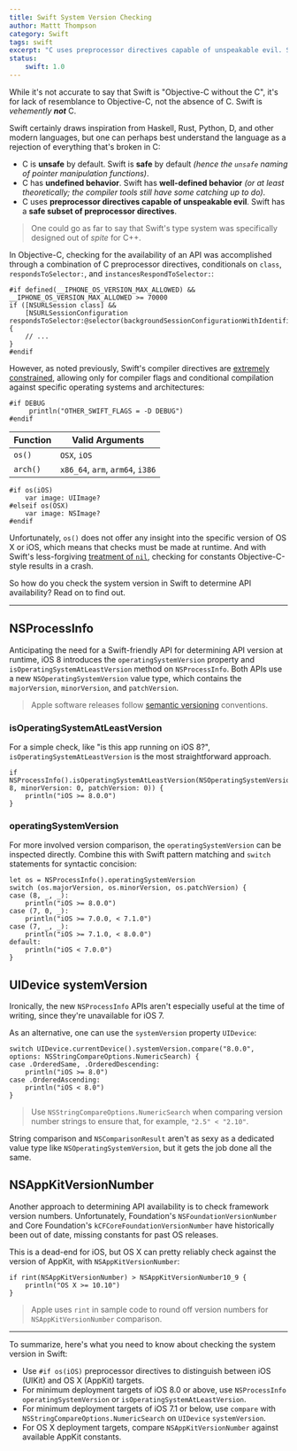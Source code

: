 ```yaml
---
title: Swift System Version Checking
author: Mattt Thompson
category: Swift
tags: swift
excerpt: "C uses preprocessor directives capable of unspeakable evil. Swift has a safe subset of preprocessor directives. So how do we check system version for API compatibility?"
status:
    swift: 1.0
---
```


While it's not accurate to say that Swift is "Objective-C without the C", it's for lack of resemblance to Objective-C, not the absence of C. Swift is _vehemently_ **_not_** C.

Swift certainly draws inspiration from Haskell, Rust, Python, D, and other modern languages, but one can perhaps best understand the language as a rejection of everything that's broken in C:

- C is **unsafe** by default. Swift is **safe** by default _(hence the `unsafe` naming of pointer manipulation functions)_.
- C has **undefined behavior**. Swift has **well-defined behavior** _(or at least theoretically; the compiler tools still have some catching up to do)_.
- C uses **preprocessor directives capable of unspeakable evil**. Swift has a **safe subset of preprocessor directives**.

> One could go as far to say that Swift's type system was specifically designed out of _spite_ for C++.

In Objective-C, checking for the availability of an API was accomplished through a combination of C preprocessor directives, conditionals on `class`, `respondsToSelector:`, and `instancesRespondToSelector:`:

~~~{objective-c}
#if defined(__IPHONE_OS_VERSION_MAX_ALLOWED) && __IPHONE_OS_VERSION_MAX_ALLOWED >= 70000
if ([NSURLSession class] &&
    [NSURLSessionConfiguration respondsToSelector:@selector(backgroundSessionConfigurationWithIdentifier:)]) {
    // ...
}
#endif
~~~

However, as noted previously, Swift's compiler directives are [extremely constrained](https://developer.apple.com/library/ios/documentation/Swift/Conceptual/BuildingCocoaApps/InteractingWithCAPIs.html#//apple_ref/doc/uid/TP40014216-CH8-XID_20), allowing only for compiler flags and conditional compilation against specific operating systems and architectures:

~~~{swift}
#if DEBUG
     println("OTHER_SWIFT_FLAGS = -D DEBUG")
#endif
~~~

| Function | Valid Arguments                    |
|----------|------------------------------------|
| `os()`   | `OSX`, `iOS`                      |
| `arch()` | `x86_64`, `arm`, `arm64`, `i386`   |

~~~{swift}
#if os(iOS)
    var image: UIImage?
#elseif os(OSX)
    var image: NSImage?
#endif
~~~

Unfortunately, `os()` does not offer any insight into the specific version of OS X or iOS, which means that checks must be made at runtime. And with Swift's less-forgiving [treatment of `nil`](http://nshipster.com/nil/), checking for constants Objective-C-style results in a crash.

So how do you check the system version in Swift to determine API availability? Read on to find out.

* * *

## NSProcessInfo

Anticipating the need for a Swift-friendly API for determining API version at runtime, iOS 8 introduces the `operatingSystemVersion` property and `isOperatingSystemAtLeastVersion` method on `NSProcessInfo`. Both APIs use a new `NSOperatingSystemVersion` value type, which contains the `majorVersion`, `minorVersion`, and `patchVersion`.

> Apple software releases follow [semantic versioning](http://semver.org) conventions.

### isOperatingSystemAtLeastVersion

For a simple check, like "is this app running on iOS 8?", `isOperatingSystemAtLeastVersion` is the most straightforward approach.

~~~{swift}
if NSProcessInfo().isOperatingSystemAtLeastVersion(NSOperatingSystemVersion(majorVersion: 8, minorVersion: 0, patchVersion: 0)) {
    println("iOS >= 8.0.0")
}
~~~

### operatingSystemVersion

For more involved version comparison, the `operatingSystemVersion` can be inspected directly. Combine this with Swift pattern matching and `switch` statements for syntactic concision:

~~~{swift}
let os = NSProcessInfo().operatingSystemVersion
switch (os.majorVersion, os.minorVersion, os.patchVersion) {
case (8, _, _):
    println("iOS >= 8.0.0")
case (7, 0, _):
    println("iOS >= 7.0.0, < 7.1.0")
case (7, _, _):
    println("iOS >= 7.1.0, < 8.0.0")
default:
    println("iOS < 7.0.0")
}
~~~

## UIDevice systemVersion

Ironically, the new `NSProcessInfo` APIs aren't especially useful at the time of writing, since they're unavailable for iOS 7.

As an alternative, one can use the `systemVersion` property `UIDevice`:

~~~{swift}
switch UIDevice.currentDevice().systemVersion.compare("8.0.0", options: NSStringCompareOptions.NumericSearch) {
case .OrderedSame, .OrderedDescending:
    println("iOS >= 8.0")
case .OrderedAscending:
    println("iOS < 8.0")
}
~~~

> Use `NSStringCompareOptions.NumericSearch` when comparing version number strings to ensure that, for example, `"2.5" < "2.10"`.

String comparison and `NSComparisonResult` aren't as sexy as a dedicated value type like `NSOperatingSystemVersion`, but it gets the job done all the same.

## NSAppKitVersionNumber

Another approach to determining API availability is to check framework version numbers. Unfortunately, Foundation's `NSFoundationVersionNumber` and Core Foundation's `kCFCoreFoundationVersionNumber` have historically been out of date, missing constants for past OS releases.

This is a dead-end for iOS, but OS X can pretty reliably check against the version of AppKit, with `NSAppKitVersionNumber`:

~~~{swift}
if rint(NSAppKitVersionNumber) > NSAppKitVersionNumber10_9 {
    println("OS X >= 10.10")
}
~~~

> Apple uses `rint` in sample code to round off version numbers for `NSAppKitVersionNumber` comparison.

* * *

To summarize, here's what you need to know about checking the system version in Swift:

- Use `#if os(iOS)` preprocessor directives to distinguish between iOS (UIKit) and OS X (AppKit) targets.
- For minimum deployment targets of iOS 8.0 or above, use `NSProcessInfo` `operatingSystemVersion` or `isOperatingSystemAtLeastVersion`.
- For minimum deployment targets of iOS 7.1 or below, use `compare` with `NSStringCompareOptions.NumericSearch` on `UIDevice` `systemVersion`.
- For OS X deployment targets, compare `NSAppKitVersionNumber` against available AppKit constants.

